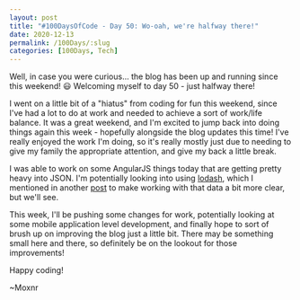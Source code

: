 ```yaml
---
layout: post
title: "#100DaysOfCode - Day 50: Wo-oah, we're halfway there!"
date: 2020-12-13
permalink: /100Days/:slug
categories: [100Days, Tech]
---
```


Well, in case you were curious... the blog has been up and running since this weekend! :smiley: Welcoming myself to day 50 - just halfway there!

I went on a little bit of a "hiatus" from coding for fun this weekend, since I've had a lot to do at work and needed to achieve a sort of work/life balance. It was a great weekend, and I'm excited to jump back into doing things again this week - hopefully alongside the blog updates this time! I've really enjoyed the work I'm doing, so it's really mostly just due to needing to give my family the appropriate attention, and give my back a little break.

I was able to work on some AngularJS things today that are getting pretty heavy into JSON. I'm potentially looking into using [lodash](https://lodash.com/), which I mentioned in another [post](https://mochsner.github.io/100Days/day32) to make working with that data a bit more clear, but we'll see.

This week, I'll be pushing some changes for work, potentially looking at some mobile application level development, and finally hope to sort of brush up on improving the blog just a little bit. There may be something small here and there, so definitely be on the lookout for those improvements!

Happy coding!

~Moxnr

